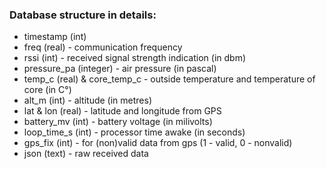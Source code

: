 ### Database structure in details:
* timestamp (int)
* freq (real) - communication frequency
* rssi (int) - received signal strength indication (in dbm)
* pressure_pa (integer) - air pressure (in pascal)
* temp_c (real) & core_temp_c - outside temperature and temperature of core (in C°)
* alt_m (int) - altitude (in metres)
* lat & lon (real) - latitude and longitude from GPS
* battery_mv (int) - battery voltage (in milivolts)
* loop_time_s (int) - processor time awake (in seconds)
* gps_fix (int) - for (non)valid data from gps (1 - valid, 0 - nonvalid)
* json (text) - raw received data
